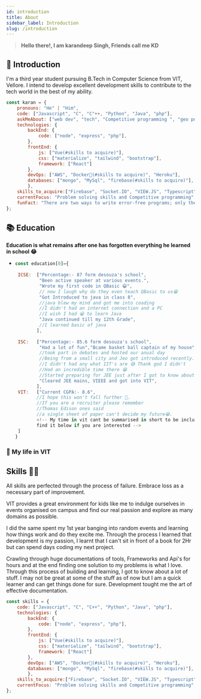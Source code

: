 ```yaml
---
id: introduction
title: About
sidebar_label: Introduction
slug: /introduction
---
```


> **Hello there!, I am karandeep Singh, Friends call me KD**


## 👋 Introduction

I'm a third year student pursuing B.Tech in Computer Science from VIT, Vellore. I intend to develop excellent development skills to contribute to the tech world in the best of my ability.

```js
const karan = {
    pronouns: "He" | "Him",
    code: ["Javascript", "C", "C"++, "Python", "Java", "php"],
    askMeAbout: ["web dev", "tech", "Competitive programming ", "geo politics"],
    technologies: {
        backEnd: {
            code: ["node", "express", "php"],
        },
        frontEnd: {
            js: ["Vue(#skills to acquire)"],
            css: ["materialize", "tailwind", "bootstrap"],
            framework: ["React"]
        },
        devOps: ["AWS", "Docker🐳(#skills to acquire)", "Heroku"],
        databases: ["mongo", "MySql", "firebase(#skills to acquire)"],
        },
    skills_to_acquire:["Firebase", "Socket.IO", "VIEW.JS", "Typescript", "Next.js"],
    currentFocus: "Problem solving skills and Competitive programming",
    funFact: "There are two ways to write error-free programs; only the third one works"
};
```

## 📚 Education 


**Education is what remains after one has forgotten  everything he learned in school 😂**

- ```js
  const education[0]={
 
   ICSE:  ["Percentage:- 87 form desouza's school",
           "Been active speaker at various events.",
           "Wrote my first code in QBasic 😁",
           // now I laugh why do they even teach QBasic to us😁
           "Got Introduced to java in class 8",
           //java blew my mind and got me into coading
           //I didn't had an internet connection and a PC 
           //I wish I had 😀 to learn Java
           "Java continued till my 12th Grade",
           //I learned basic of java
          ],
 
   ISC:   ["Percentage:- 85.6 form desouza's school",
           "Had a lot of fun","Bcame basket ball captain of my house",
           //took part in debates and hosted our anual day 
           //Being from a small city and Jeo got introduced recently.
           //I didn't had any what IIT's are 😅 Thank god I didn't
           //Had an incredible time there 😁
           //Started preparing for JEE just after I got to know about what it is😁
           "Cleared JEE mains, VIEEE and got into VIT",
          ],
   VIT:   ["Current CGPA:- 8.6",
          //I hope this won't fall further 🤞.
          //If you are a recruiter please remember 
          //Thomas Edison ones said
          //a single sheet of paper can't decide my future😁.
          <!-- My time in vit cant be summarised in short to be included here please 
          find it below if you are interested -->
   ]
  }
  ```

### 🧬 My life in VIT 

  

## Skills 🤹‍♀️

  All skills are perfected through the process of failure. Embrace loss as a necessary part of improvement.

  VIT provides a great environment for kids like me to indulge ourselves in events organised on campus and find our real passion and explore as many domains as possible.

  I did the same spent my 1st year banging into random events and learning how things work and do they excite me. Through the process I learned that development is my passion, I learnt that I can't sit in front of a book for 2Hr but can spend days coding my next project.

  Crawling through huge documentations of tools, Frameworks and Api's for hours and at the end finding one solution to my problems is what I love. Through this process of building and learning, I got to know about a lot of stuff. I may not be great at some of the stuff as of now but I am a quick learner and can get things done for sure. Development tought me the art of effective documentation.


```js
const skills = {
    code: ["Javascript", "C", "C++", "Python", "Java", "php"],
    technologies: {
        backEnd: {
            code: ["node", "express", "php"],
        },
        frontEnd: {
            js: ["Vue(#skills to acquire)"],
            css: ["materialize", "tailwind", "bootstrap"],
            framework: ["React"]
        },
        devOps: ["AWS", "Docker🐳(#skills to acquire)", "Heroku"],
        databases: ["mongo", "MySql", "firebase(#skills to acquire)"],
        },
    skills_to_acquire:["Firebase", "Socket.IO", "VIEW.JS", "Typescript", "Next.js"],
    currentFocus: "Problem solving skills and Competitive programming",
};
```
<!-- 
## Projects 📁

Right from the first year of my college I started developing projects. -->

<!-- ## WorkExperience 👷‍♂️ -->